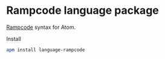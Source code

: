 # Rampcode language package

[Rampcode](https://github.com/gabochi/rampcode) syntax for Atom.

Install
~~~bash
apm install language-rampcode
~~~
